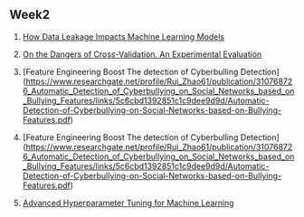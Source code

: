 ## Week2

1. [How Data Leakage Impacts Machine Learning Models](https://mlinproduction.com/data-leakage/)

2. [On the Dangers of Cross-Validation. An Experimental Evaluation](https://www.researchgate.net/publication/220906714_On_the_Dangers_of_Cross-Validation_An_Experimental_Evaluation)

3. [Feature Engineering Boost The detection of Cyberbulling Detection] (https://www.researchgate.net/profile/Rui_Zhao61/publication/310768726_Automatic_Detection_of_Cyberbullying_on_Social_Networks_based_on_Bullying_Features/links/5c6cbd1392851c1c9dee9d9d/Automatic-Detection-of-Cyberbullying-on-Social-Networks-based-on-Bullying-Features.pdf)

4. [Feature Engineering Boost The detection of Cyberbulling Detection]
(https://www.researchgate.net/profile/Rui_Zhao61/publication/310768726_Automatic_Detection_of_Cyberbullying_on_Social_Networks_based_on_Bullying_Features/links/5c6cbd1392851c1c9dee9d9d/Automatic-Detection-of-Cyberbullying-on-Social-Networks-based-on-Bullying-Features.pdf)

5. [Advanced Hyperparameter Tuning for Machine Learning](https://towardsdatascience.com/automated-machine-learning-hyperparameter-tuning-in-python-dfda59b72f8a)
